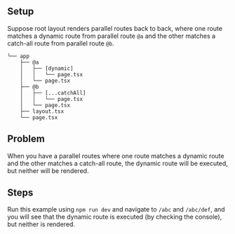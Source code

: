 ## Setup

Suppose root layout renders parallel routes back to back, where one route
matches a dynamic route from parallel route `@a` and the other matches a
catch-all route from parallel route `@b`.

```
└── app
    ├── @a
    │   ├── [dynamic]
    │   │   └── page.tsx
    │   └── page.tsx
    ├── @b
    │   ├── [...catchAll]
    │   │   └── page.tsx
    │   └── page.tsx
    ├── layout.tsx
    └── page.tsx
```

## Problem

When you have a parallel routes where one route matches a dynamic route and
the other matches a catch-all route, the dynamic route will be executed, but
neither will be rendered.

## Steps

Run this example using `npm run dev` and navigate to `/abc` and `/abc/def`, and
you will see that the dynamic route is executed (by checking the console),
but neither is rendered.